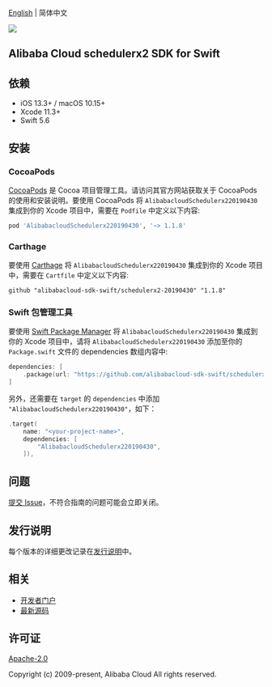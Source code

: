 [English](README.md) | 简体中文

![](https://aliyunsdk-pages.alicdn.com/icons/AlibabaCloud.svg)

## Alibaba Cloud schedulerx2 SDK for Swift

## 依赖

- iOS 13.3+ / macOS 10.15+
- Xcode 11.3+
- Swift 5.6

## 安装

### CocoaPods

[CocoaPods](https://cocoapods.org) 是 Cocoa 项目管理工具。请访问其官方网站获取关于 CocoaPods 的使用和安装说明。要使用 CocoaPods 将 `AlibabacloudSchedulerx220190430` 集成到你的 Xcode 项目中，需要在 `Podfile` 中定义以下内容:

```ruby
pod 'AlibabacloudSchedulerx220190430', '~> 1.1.8'
```

### Carthage

要使用 [Carthage](https://github.com/Carthage/Carthage) 将 `AlibabacloudSchedulerx220190430` 集成到你的 Xcode 项目中，需要在 `Cartfile` 中定义以下内容:

```ogdl
github "alibabacloud-sdk-swift/schedulerx2-20190430" "1.1.8"
```

### Swift 包管理工具

要使用 [Swift Package Manager](https://swift.org/package-manager/) 将 `AlibabacloudSchedulerx220190430` 集成到你的 Xcode 项目中，请将 `AlibabacloudSchedulerx220190430` 添加至你的 `Package.swift` 文件的 dependencies 数组内容中:

```swift
dependencies: [
    .package(url: "https://github.com/alibabacloud-sdk-swift/schedulerx2-20190430.git", from: "1.1.8")
]
```

另外，还需要在 `target` 的 `dependencies` 中添加 `"AlibabacloudSchedulerx220190430"`，如下：

```swift
.target(
    name: "<your-project-name>",
    dependencies: [
        "AlibabacloudSchedulerx220190430",
    ]),
```

## 问题

[提交 Issue](https://github.com/alibabacloud-sdk-swift/schedulerx2-20190430/issues/new)，不符合指南的问题可能会立即关闭。

## 发行说明

每个版本的详细更改记录在[发行说明](./ChangeLog.txt)中。

## 相关

* [开发者门户](https://next.api.aliyun.com/home)
* [最新源码](https://github.com/alibabacloud-sdk-swift/schedulerx2-20190430)

## 许可证

[Apache-2.0](http://www.apache.org/licenses/LICENSE-2.0)

Copyright (c) 2009-present, Alibaba Cloud All rights reserved.
